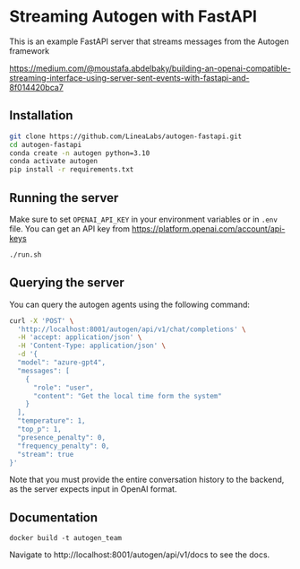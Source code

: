 # Streaming Autogen with FastAPI 
This is an example FastAPI server that streams messages from the Autogen framework

https://medium.com/@moustafa.abdelbaky/building-an-openai-compatible-streaming-interface-using-server-sent-events-with-fastapi-and-8f014420bca7

## Installation
```sh
git clone https://github.com/LineaLabs/autogen-fastapi.git
cd autogen-fastapi
conda create -n autogen python=3.10
conda activate autogen
pip install -r requirements.txt
```

## Running the server
Make sure to set `OPENAI_API_KEY` in your environment variables or in `.env` file. You can get an API key from https://platform.openai.com/account/api-keys
```sh
./run.sh
```


## Querying the server

You can query the autogen agents using the following command: 
```sh
curl -X 'POST' \
  'http://localhost:8001/autogen/api/v1/chat/completions' \
  -H 'accept: application/json' \
  -H 'Content-Type: application/json' \
  -d '{
  "model": "azure-gpt4",
  "messages": [
    {
      "role": "user",
      "content": "Get the local time form the system"
    }
  ],
  "temperature": 1,
  "top_p": 1,
  "presence_penalty": 0,
  "frequency_penalty": 0,
  "stream": true
}'
```
Note that you must provide the entire conversation history to the backend, as the server expects input in OpenAI format. 

## Documentation
``` 
docker build -t autogen_team 
``` 
Navigate to http://localhost:8001/autogen/api/v1/docs to see the docs. 

